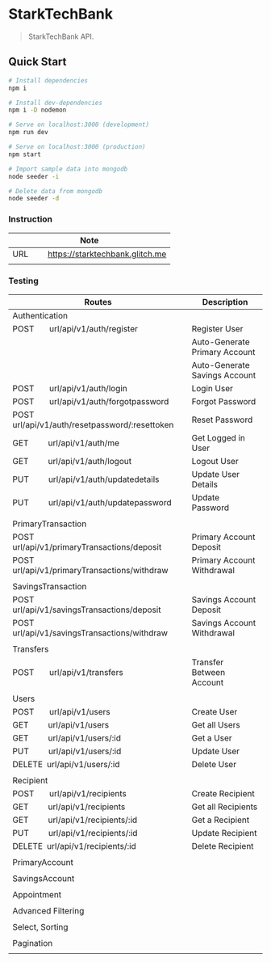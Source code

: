 # StarkTechBank

> StarkTechBank API.

## Quick Start

```bash
# Install dependencies
npm i

# Install dev-dependencies
npm i -D nodemon

# Serve on localhost:3000 (development)
npm run dev

# Serve on localhost:3000 (production)
npm start

# Import sample data into mongodb
node seeder -i

# Delete data from mongodb
node seeder -d
```

### Instruction

| Note                                                            |
| --------------------------------------------------------------- |
| URL &nbsp; &nbsp; &nbsp; &nbsp; https://starktechbank.glitch.me |
|                                                                 |

### Testing

| Routes                                                              | Description                   |
| ------------------------------------------------------------------- | ----------------------------- |
| Authentication                                                      |                               |
| POST &nbsp; &nbsp; &nbsp; url/api/v1/auth/register                  | Register User                 |
|                                                                     | Auto-Generate Primary Account |
|                                                                     | Auto-Generate Savings Account |
| POST &nbsp; &nbsp; &nbsp; url/api/v1/auth/login                     | Login User                    |
| POST &nbsp; &nbsp; &nbsp; url/api/v1/auth/forgotpassword            | Forgot Password               |
| POST &nbsp; &nbsp; &nbsp; url/api/v1/auth/resetpassword/:resettoken | Reset Password                |
| GET &nbsp; &nbsp; &nbsp; &nbsp; url/api/v1/auth/me                  | Get Logged in User            |
| GET &nbsp; &nbsp; &nbsp; &nbsp; url/api/v1/auth/logout              | Logout User                   |
| PUT &nbsp; &nbsp; &nbsp; &nbsp; url/api/v1/auth/updatedetails       | Update User Details           |
| PUT &nbsp; &nbsp; &nbsp; &nbsp; url/api/v1/auth/updatepassword      | Update Password               |
|                                                                     |                               |
| PrimaryTransaction                                                  |                               |
| POST &nbsp; &nbsp; &nbsp; url/api/v1/primaryTransactions/deposit    | Primary Account Deposit       |
| POST &nbsp; &nbsp; &nbsp; url/api/v1/primaryTransactions/withdraw   | Primary Account Withdrawal    |
|                                                                     |                               |
| SavingsTransaction                                                  |                               |
| POST &nbsp; &nbsp; &nbsp; url/api/v1/savingsTransactions/deposit    | Savings Account Deposit       |
| POST &nbsp; &nbsp; &nbsp; url/api/v1/savingsTransactions/withdraw   | Savings Account Withdrawal    |
|                                                                     |                               |
| Transfers                                                           |                               |
| POST &nbsp; &nbsp; &nbsp; url/api/v1/transfers                      | Transfer Between Account      |
|                                                                     |                               |
| Users                                                               |                               |
| POST &nbsp; &nbsp; &nbsp; url/api/v1/users                          | Create User                   |
| GET &nbsp; &nbsp; &nbsp; &nbsp; url/api/v1/users                    | Get all Users                 |
| GET &nbsp; &nbsp; &nbsp; &nbsp; url/api/v1/users/:id                | Get a User                    |
| PUT &nbsp; &nbsp; &nbsp; &nbsp; url/api/v1/users/:id                | Update User                   |
| DELETE &nbsp;url/api/v1/users/:id                                   | Delete User                   |
|                                                                     |                               |
| Recipient                                                           |                               |
| POST &nbsp; &nbsp; &nbsp; url/api/v1/recipients                     | Create Recipient              |
| GET &nbsp; &nbsp; &nbsp; &nbsp; url/api/v1/recipients               | Get all Recipients            |
| GET &nbsp; &nbsp; &nbsp; &nbsp; url/api/v1/recipients/:id           | Get a Recipient               |
| PUT &nbsp; &nbsp; &nbsp; &nbsp; url/api/v1/recipients/:id           | Update Recipient              |
| DELETE &nbsp;url/api/v1/recipients/:id                              | Delete Recipient              |
|                                                                     |                               |
| PrimaryAccount                                                      |                               |
|                                                                     |                               |
| SavingsAccount                                                      |                               |
|                                                                     |                               |
| Appointment                                                         |                               |
|                                                                     |                               |
| Advanced Filtering                                                  |                               |
|                                                                     |                               |
| Select, Sorting                                                     |                               |
|                                                                     |                               |
| Pagination                                                          |                               |
|                                                                     |                               |
